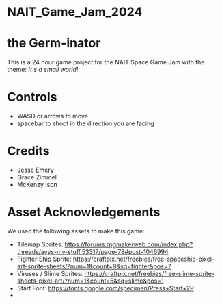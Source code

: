 # NAIT_Game_Jam_2024
# the Germ-inator
This is a 24 hour game project for the NAIT Space Game Jam with the theme: *It's a small world!*


# Controls
* WASD or arrows to move
* spacebar to shoot in the direction you are facing

# Credits
* Jesse Emery
* Grace Zimmel
* McKenzy Ison

# Asset Acknowledgements
We used the following assets to make this game:
* Tilemap Sprites: https://forums.rpgmakerweb.com/index.php?threads/avys-mv-stuff.53317/page-78#post-1046994
* Fighter Ship Sprite: https://craftpix.net/freebies/free-spaceship-pixel-art-sprite-sheets/?num=1&count=9&sq=fighter&pos=7
* Viruses / Slime Sprites: https://craftpix.net/freebies/free-slime-sprite-sheets-pixel-art/?num=1&count=5&sq=slime&pos=1
* Start Font: https://fonts.google.com/specimen/Press+Start+2P
* 
